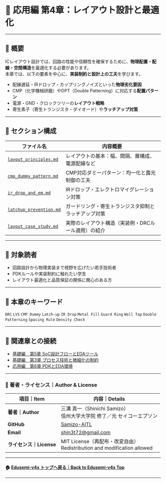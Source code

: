 # 🧱 応用編 第4章：レイアウト設計と最適化

---

## 📘 概要

ICレイアウト設計では、回路の性能や信頼性を確保するために、**物理配置・配線・空間構造**を最適化する必要があります。  
本章では、以下の要素を中心に、**実装制約と設計上の工夫**を学びます。

- 配線遅延・IRドロップ・カップリングノイズといった**物理劣化要因**
- CMP（化学機械研磨）やDPT（Double Patterning）に対応する**配置パターン**
- 電源・GND・クロックツリーの**レイアウト戦略**
- 寄生素子（寄生トランジスタ・ダイオード）や**ラッチアップ対策**

---

## 📂 セクション構成

| ファイル名 | 内容概要 |
|------------|-----------|
| [`layout_principles.md`](layout_principles.md) | レイアウトの基本：幅、間隔、層構成、電源配線など |
| [`cmp_dummy_pattern.md`](cmp_dummy_pattern.md) | CMP対応ダミーパターン：均一化と露光制御の工夫 |
| [`ir_drop_and_em.md`](ir_drop_and_em.md) | IRドロップ・エレクトロマイグレーション対策 |
| [`latchup_prevention.md`](latchup_prevention.md) | ガードリング・寄生トランジスタ抑制とラッチアップ対策 |
| [`layout_case_study.md`](layout_case_study.md) | 実際のレイアウト構造（実装例・DRCルール適用）の紹介 |

---

## 🎯 対象読者

- 回路設計から物理実装まで視野を広げたい若手技術者
- PDKルールや実装制約に触れたい学生
- レイアウト最適化と品質保証の関係に関心のある方

---

## 🔧 本章のキーワード

`DRC` `LVS` `CMP Dummy` `Latch-up` `IR Drop` `Metal Fill` `Guard Ring` `Well Tap` `Double Patterning` `Spacing Rule` `Density Check`

---

## 🔗 関連章との接続

- [基礎編　第5章 SoC設計フローとEDAツール](../chapter5_soc_design_flow/)
- [基礎編　第3章 プロセス技術と微細化の制約](../chapter3_process_evolution/)
- [応用編　第6章 PDKとEDA環境](../d_chapter6_pdk_and_eda_environment/)

---

### 👤 著者・ライセンス｜Author & License

| 項目｜Item | 内容｜Details |
|------------|----------------------------|
| **著者｜Author** | 三溝 真一（Shinichi Samizo）<br>信州大学大学院 修了／元 セイコーエプソン |
| **GitHub** | [Samizo-AITL](https://github.com/Samizo-AITL) |
| **Email** | [shin3t72@gmail.com](mailto:shin3t72@gmail.com) |
| **ライセンス｜License** | MIT License（再配布・改変自由）<br>Redistribution and modification allowed |

---

#### 🏠 [Edusemi-v4x トップへ戻る｜Back to Edusemi-v4x Top](../README.md)

---
